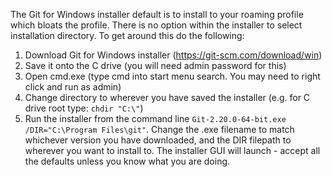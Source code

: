 The Git for Windows installer default is to install to your roaming profile which bloats the profile.  There is no option within the installer to select installation directory.  To get around this do the following:

1. Download Git for Windows installer (https://git-scm.com/download/win)
1. Save it onto the C drive (you will need admin password for this)
1. Open cmd.exe (type cmd into start menu search.  You may need to right click and run as admin)
1. Change directory to wherever you have saved the installer (e.g. for C drive root type: `chdir "C:\"`)
1. Run the installer from the command line `Git-2.20.0-64-bit.exe /DIR="C:\Program Files\git"`.  Change the .exe filename to match whichever version you have downloaded, and the DIR filepath to wherever you want to install to.
The installer GUI will launch - accept all the defaults unless you know what you are doing.

